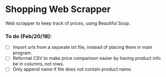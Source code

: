 # Shopping Web Scrapper
Web scrapper to keep track of prices, using Beautiful Soup.

### To do (Feb/20/18):
- [ ] Import urls from a separate txt file, instead of placing them in main program.
- [ ] Reformat CSV to make price comparison easier by having product info be in columns, not rows.
- [ ] Only append name if file does not contain product name.
